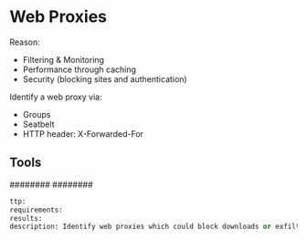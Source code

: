 # Web Proxies
Reason:
- Filtering & Monitoring
- Performance through caching
- Security (blocking sites and authentication)

Identify a web proxy via:
* Groups
* Seatbelt
* HTTP header: X-Forwarded-For


## Tools
########
########


```meta
ttp:
requirements: 
results: 
description: Identify web proxies which could block downloads or exfiltrations
```